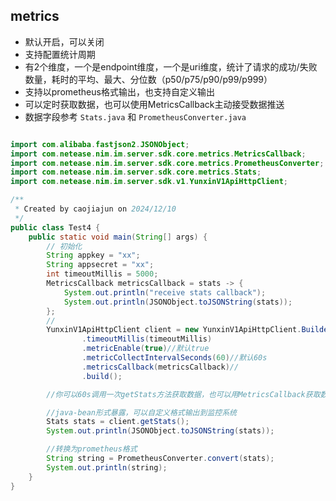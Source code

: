 

## metrics

* 默认开启，可以关闭
* 支持配置统计周期
* 有2个维度，一个是endpoint维度，一个是uri维度，统计了请求的成功/失败数量，耗时的平均、最大、分位数（p50/p75/p90/p99/p999）
* 支持以prometheus格式输出，也支持自定义输出
* 可以定时获取数据，也可以使用MetricsCallback主动接受数据推送
* 数据字段参考 `Stats.java` 和 `PrometheusConverter.java`

```java

import com.alibaba.fastjson2.JSONObject;
import com.netease.nim.im.server.sdk.core.metrics.MetricsCallback;
import com.netease.nim.im.server.sdk.core.metrics.PrometheusConverter;
import com.netease.nim.im.server.sdk.core.metrics.Stats;
import com.netease.nim.im.server.sdk.v1.YunxinV1ApiHttpClient;

/**
 * Created by caojiajun on 2024/12/10
 */
public class Test4 {
    public static void main(String[] args) {
        // 初始化
        String appkey = "xx";
        String appsecret = "xx";
        int timeoutMillis = 5000;
        MetricsCallback metricsCallback = stats -> {
            System.out.println("receive stats callback");
            System.out.println(JSONObject.toJSONString(stats));
        };
        //
        YunxinV1ApiHttpClient client = new YunxinV1ApiHttpClient.Builder(appkey, appsecret)
                .timeoutMillis(timeoutMillis)
                .metricEnable(true)//默认true
                .metricCollectIntervalSeconds(60)//默认60s
                .metricsCallback(metricsCallback)//
                .build();

        //你可以60s调用一次getStats方法获取数据，也可以用MetricsCallback获取数据

        //java-bean形式暴露，可以自定义格式输出到监控系统
        Stats stats = client.getStats();
        System.out.println(JSONObject.toJSONString(stats));

        //转换为prometheus格式
        String string = PrometheusConverter.convert(stats);
        System.out.println(string);
    }
}


```

